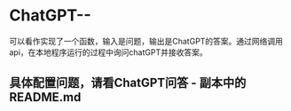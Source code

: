 # ChatGPT--
可以看作实现了一个函数，输入是问题，输出是ChatGPT的答案。通过网络调用api，在本地程序运行的过程中询问chatGPT并接收答案。 


## 具体配置问题，请看ChatGPT问答 - 副本中的README.md
